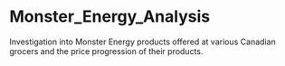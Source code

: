 # Monster_Energy_Analysis
Investigation into Monster Energy products offered at various Canadian grocers and the price progression of their products.
